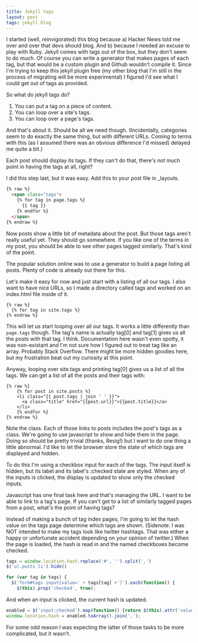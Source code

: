 ```yaml
---
title: Jekyll tags
layout: post
tags: jekyll blog 
---
```


I started (well, reinvigorated) this blog because a) Hacker News told me over and over that devs should blog.  And b) because I needed an excuse to play with Ruby.  Jekyll comes with tags out of the box, but they don't seem to do much.  Of course you can write a generator that makes pages of each tag, but that would be a custom plugin and Github wouldn't compile it.  Since I'm trying to keep this jekyll plugin free (my other blog that I'm still in the process of migrating will be more experimental) I figured I'd see what I could get out of tags as provided.

So what do jekyll tags do?

1. You can put a tag on a piece of content.
2. You can loop over a site's tags.
3. You can loop over a page's tags.

And that's about it.  Should be all we need though.  (Incidentally, categories seem to do exactly the same thing, but with different URLs.  Coming to terms with this (as I assumed there was an obvious difference I'd missed) delayed me quite a bit.)

Each post should display its tags.  If they can't do that, there's not much point in having the tags at all, right?

I did this step last, but it was easy.  Add this to your post file in _layouts.

```html
{% raw %}
  <span class="tags">
    {% for tag in page.tags %}
      {{ tag }}
    {% endfor %}
  </span>
{% endraw %}
```

Now posts show a little bit of metadata about the post.  But those tags aren't really useful yet.  They should go somewhere.  If you like one of the terms in my post, you should be able to see other pages tagged similarly.  That's kind of the point.

The popular solution online was to use a generator to build a page listing all posts.  Plenty of code is already out there for this.  

Let's make it easy for now and just start with a listing of all our tags.  I also want to have nice URLs, so I made a directory called tags and worked on an index.html file inside of it.  

```
{% raw %}
  {% for tag in site.tags %}
{% endraw %}
```

This will let us start looping over all our tags.  It works a little differently than `page.tags` though.  The tag's name is actually tag[0] and tag[1] gives us all the posts with that tag.  I think.  Documentation here wasn't even spotty, it was non-existant and I'm not sure how I figured out to treat tag like an array.  Probably Stack Overflow.  There might be more hidden goodies here, but my frustration beat out my curiosity at this point.

Anyway, looping over site.tags and printing tag[0] gives us a list of all the tags.  We can get a list of all the posts and their tags with:

```
{% raw %}
    {% for post in site.posts %}
    <li class="{{ post.tags | join ' ' }}">
      <a class="title" href="{{post.url}}">{{post.title}}</a>
    </li>
    {% endfor %}
{% endraw %}
```

Note the class.  Each of those links to posts includes the post's tags as a class.  We're going to use javascript to show and hide them in the page.  Doing so should be pretty trivial (thanks, Resig!) but I want to do one thing a little abnormal.  I'd like to let the browser store the state of which tags are displayed and hidden.  

To do this I'm using a checkbox input for each of the tags.  The input itself is hidden, but its label and its label's :checked state are styled.  When any of the inputs is clicked, the display is updated to show only the checked inputs.

Javascript has one final task here and that's managing the URL.  I want to be able to link to a tag's page.  If you can't get to a list of similarly tagged pages from a post, what's the point of having tags?  

Instead of making a bunch of tag index pages, I'm going to let the hash value on the tags page determine which tags are shown.  (Sidenote: I was NOT intended to make my tags look like twitter hashtags.  That was either a happy or unfortunate accident depending on your opinion of twitter.)  When the page is loaded, the hash is read in and the named checkboxes become checked.

```js
tags = window.location.hash.replace('#', '').split(',')
$('ul.posts li').hide()

for (var tag in tags) {
  $('form#tags input[value=' + tags[tag] +']').each(function() {
    $(this).prop('checked', true);
```

And when an input is clicked, the current hash is updated.

```js
enabled = $('input:checked').map(function() {return $(this).attr('value') }); 
window.location.hash = enabled.toArray().join(',');           
```

For some odd reason I was expecting the latter of those tasks to be more complicated, but it wasn't.
